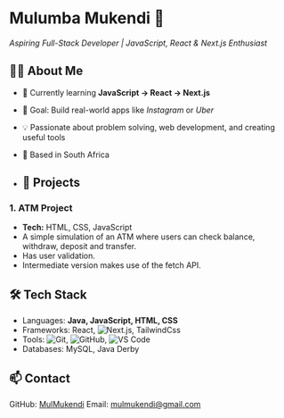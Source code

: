 # Mulumba Mukendi 🚀
*Aspiring Full-Stack Developer | JavaScript, React & Next.js Enthusiast*

## 👨‍💻 About Me
- 🌱 Currently learning **JavaScript → React → Next.js**
- 🎯 Goal: Build real-world apps like *Instagram* or *Uber*
- 💡 Passionate about problem solving, web development, and creating useful tools
- 📍 Based in South Africa

- ## 📂 Projects

### 1. ATM Project
- **Tech:** HTML, CSS, JavaScript
- A simple simulation of an ATM where users can check balance, withdraw, deposit and transfer.
- Has user validation.
- Intermediate version makes use of the fetch API.

## 🛠 Tech Stack
- Languages: **Java, JavaScript, HTML, CSS**
- Frameworks: React, ![Next.js](https://img.shields.io/badge/Next.js-000000?style=flat&logo=nextdotjs&logoColor=white), TailwindCss
- Tools: ![Git](https://img.shields.io/badge/Git-F05032?style=flat&logo=git&logoColor=white), ![GitHub](https://img.shields.io/badge/GitHub-181717?style=flat&logo=github&logoColor=white), ![VS Code](https://img.shields.io/badge/VS%20Code-0078D4?style=flat&logo=visualstudiocode&logoColor=white)
- Databases: MySQL, Java Derby

## 📫 Contact
GitHub: [MulMukendi](https://github.com/MulMukendi)
Email: mulmukendi@gmail.com
